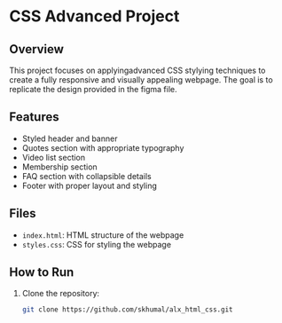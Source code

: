 # CSS Advanced Project

## Overview
This project focuses on applyingadvanced CSS stylying techniques to create a fully responsive and visually appealing webpage. The goal is to replicate the design provided in the figma file.

## Features
- Styled header and banner
- Quotes section with appropriate typography
- Video list section
- Membership section
- FAQ section with collapsible details
- Footer with proper layout and styling

## Files
- `index.html`: HTML structure of the webpage
- `styles.css`: CSS for styling the webpage

## How to Run
1. Clone the repository:
   ```bash
   git clone https://github.com/skhumal/alx_html_css.git
